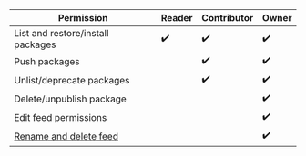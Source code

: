 | Permission | Reader | Contributor | Owner |
| ---------- | ------ | ----------- | ----- |
| List and restore/install packages             | ✔️ | ✔️ | ✔️ |
| Push packages                                 |          | ✔️| ✔️ |
| Unlist/deprecate packages                     |          | ✔️ | ✔️ |
| Delete/unpublish package                      |          |          | ✔️ |
| Edit feed permissions                         |          |          | ✔️ | 
| [Rename and delete feed](../../../artifacts/index.yml)        |          |          | ✔️ |